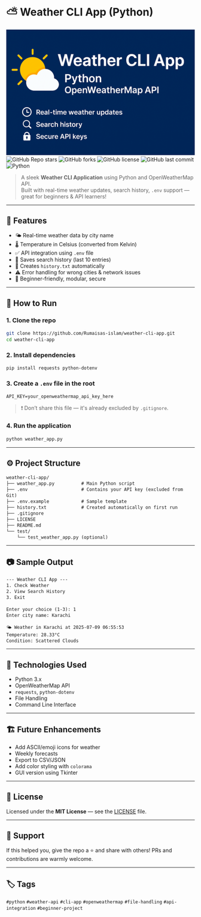 # ⛅ Weather CLI App (Python)

![Weather CLI Banner](banner.png)
![GitHub Repo stars](https://img.shields.io/github/stars/Rumaisas-islam/weather-cli-app?style=flat-square)
![GitHub forks](https://img.shields.io/github/forks/Rumaisas-islam/weather-cli-app?style=flat-square)
![GitHub license](https://img.shields.io/github/license/Rumaisas-islam/weather-cli-app?style=flat-square)
![GitHub last commit](https://img.shields.io/github/last-commit/Rumaisas-islam/weather-cli-app?style=flat-square)
![Python](https://img.shields.io/badge/Made%20with-Python-blue?style=flat-square)

> A sleek **Weather CLI Application** using Python and OpenWeatherMap API.  
> Built with real-time weather updates, search history, `.env` support — great for beginners & API learners!

---

## 📌 Features

- 🌤️ Real-time weather data by city name
- 🌡️ Temperature in Celsius (converted from Kelvin)
- ✅ API integration using `.env` file
- 📝 Saves search history (last 10 entries)
- 📂 Creates `history.txt` automatically
- ⚠️ Error handling for wrong cities & network issues
- 🧠 Beginner-friendly, modular, secure

---

## 🚀 How to Run

### 1. Clone the repo

```bash
git clone https://github.com/Rumaisas-islam/weather-cli-app.git
cd weather-cli-app
```

### 2. Install dependencies

```bash
pip install requests python-dotenv
```

### 3. Create a `.env` file in the root

```env
API_KEY=your_openweathermap_api_key_here
```

> ❗ Don’t share this file — it's already excluded by `.gitignore`.

### 4. Run the application

```bash
python weather_app.py
```

---

## ⚙️ Project Structure

```
weather-cli-app/
├── weather_app.py          # Main Python script
├── .env                    # Contains your API key (excluded from Git)
├── .env.example            # Sample template
├── history.txt             # Created automatically on first run
├── .gitignore
├── LICENSE
├── README.md
└── test/
    └── test_weather_app.py (optional)
```

---

## 📷 Sample Output

```plaintext
--- Weather CLI App ---
1. Check Weather
2. View Search History
3. Exit

Enter your choice (1-3): 1
Enter city name: Karachi

🌤️ Weather in Karachi at 2025-07-09 06:55:53
Temperature: 28.33°C
Condition: Scattered Clouds
```

---

## 🧠 Technologies Used

* Python 3.x
* OpenWeatherMap API
* `requests`, `python-dotenv`
* File Handling
* Command Line Interface

---

## 🏗️ Future Enhancements

* Add ASCII/emoji icons for weather
* Weekly forecasts
* Export to CSV/JSON
* Add color styling with `colorama`
* GUI version using Tkinter

---

## 🧾 License

Licensed under the **MIT License** — see the [LICENSE](LICENSE) file.

---

## 🙌 Support

If this helped you, give the repo a ⭐ and share with others!
PRs and contributions are warmly welcome.

---

## 🏷️ Tags

`#python` `#weather-api` `#cli-app` `#openweathermap` `#file-handling` `#api-integration` `#beginner-project`
